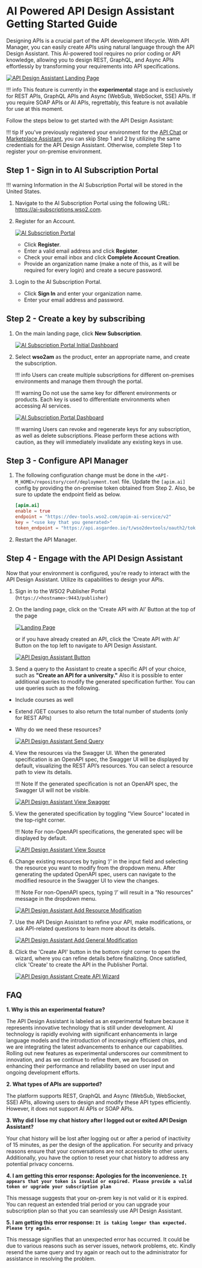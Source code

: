 # AI Powered API Design Assistant Getting Started Guide

Designing APIs is a crucial part of the API development lifecycle. With API Manager, you can easily create APIs using natural language through the API Design Assistant. This AI-powered tool requires no prior coding or API knowledge, allowing you to design REST, GraphQL, and Async APIs effortlessly by transforming your requirements into API specifications.

[![API Design Assistant Landing Page]({{base_path}}/assets/img/design/create-api-with-ai/welcome-page.png)]({{base_path}}/assets/img/design/create-api-with-ai/welcome-page.png)

!!! info
    This feature is currently in the **experimental** stage and is exclusively for REST APIs, GraphQL APIs and Async (WebSub, WebSocket, SSE) APIs. If you require SOAP APIs or AI APIs, regrettably, this feature is not available for use at this moment.

Follow the steps below to get started with the API Design Assistant:

!!! tip
    If you've previously registered your environment for the [API Chat]({{base_path}}/consume/invoke-apis/invoke-apis-using-tools/test-apis-with-apichat) or [Marketplace Assistant]({{base_path}}/consume/discover-apis/marketplace-assistant), you can skip Step 1 and 2 by utilizing the same credentials for the API Design Assistant. Otherwise, complete Step 1 to register your on-premise environment.

## Step 1 - Sign in to AI Subscription Portal

!!! warning
        Information in the AI Subscription Portal will be stored in the United States.

1. Navigate to the AI Subscription Portal using the following URL: <a href="https://ai-subscriptions.wso2.com">https://ai-subscriptions.wso2.com</a>.

2. Register for an Account.

   [![AI Subscription Portal]({{base_path}}/assets/img/observe/ai-subscription-portal.png)]({{base_path}}/assets/img/observe/ai-subscription-portal.png)

   - Click **Register**.
   - Enter a valid email address and click **Register**.
   - Check your email inbox and click **Complete Account Creation**.
   - Provide an organization name (make a note of this, as it will be required for every login) and create a secure password.

3. Login to the AI Subscription Portal.

   - Click **Sign In** and enter your organization name.
   - Enter your email address and password.

## Step 2 - Create a key by subscribing

1. On the main landing page, click **New Subscription**.

      [![AI Subscription Portal Initial Dashboard]({{base_path}}/assets/img/observe/ai-subscription-portal-2.png)]({{base_path}}/assets/img/observe/ai-subscription-portal-2.png)

2. Select **wso2am** as the product, enter an appropriate name, and create the subscription.

    !!! info
        Users can create multiple subscriptions for different on-premises environments and manage them through the portal.

    !!! warning
        Do not use the same key for different environments or products. Each key is used to differentiate environments when accessing AI services.

    [![AI Subscription Portal Dashboard]({{base_path}}/assets/img/observe/ai-subscription-portal-3.png)]({{base_path}}/assets/img/observe/ai-subscription-portal-3.png)

    !!! warning
        Users can revoke and regenerate keys for any subscription, as well as delete subscriptions. Please perform these actions with caution, as they will immediately invalidate any existing keys in use.

## Step 3 - Configure API Manager

1. The following configuration change must be done in the `<API-M_HOME>/repository/conf/deployment.toml` file. Update the `[apim.ai]` config by providing the on-premise token obtained from Step 2. Also, be sure to update the endpoint field as below.

      ```toml
      [apim.ai]
      enable = true
      endpoint = "https://dev-tools.wso2.com/apim-ai-service/v2"
      key = "<use key that you generated>"
      token_endpoint = "https://api.asgardeo.io/t/wso2devtools/oauth2/token"
      ```

2. Restart the API Manager.

## Step 4 - Engage with the API Design Assistant

Now that your environment is configured, you're ready to interact with the API Design Assistant. Utilize its capabilities to design your APIs.

1.  Sign in to the WSO2 Publisher Portal (`https://<hostname>:9443/publisher`)

2.  On the landing page, click on the ‘Create API with AI’ Button at the top of the page 

    [![Landing Page]({{base_path}}/assets/img/design/create-api-with-ai/landing-page.png)]({{base_path}}/assets/img/design/create-api-with-ai/landing-page.png)
    
    or if you have already created an API, click the ‘Create API with AI’ Button on the top left to navigate to API Design Assistant.

    [![API Design Assistant Button]({{base_path}}/assets/img/design/create-api-with-ai/api-design-assistant-button.png)]({{base_path}}/assets/img/design/create-api-with-ai/api-design-assistant-button.png)

3. Send a query to the Assistant to create a specific API of your choice, such as **"Create an API for a university."** Also it is possible to enter additional queries to modify the generated specification further. You can use queries such as the following. 
- Include courses as well
- Extend /GET courses to also return the total number of students (only for REST APIs)
- Why do we need these resources?

    [![API Design Assistant Send Query]({{base_path}}/assets/img/design/create-api-with-ai/send-query.png)]({{base_path}}/assets/img/design/create-api-with-ai/send-query.png)

4. View the resources via the Swagger UI. When the generated specification is an OpenAPI spec, the Swagger UI will be displayed by default, visualizing the REST API’s resources. You can select a resource path to view its details.

    !!! Note
    If the generated specification is not an OpenAPI spec, the Swagger UI will not be visible.

    [![API Design Assistant View Swagger]({{base_path}}/assets/img/design/create-api-with-ai/view-swagger.png)]({{base_path}}/assets/img/design/create-api-with-ai/view-swagger.png)

5. View the generated specification by toggling "View Source" located in the top-right corner.

    !!! Note
    For non-OpenAPI specifications, the generated spec will be displayed by default.

    [![API Design Assistant View Source]({{base_path}}/assets/img/design/create-api-with-ai/view-source.png)]({{base_path}}/assets/img/design/create-api-with-ai/view-source.png)

6. Change existing resources by typing ‘/’ in the input field and selecting the resource you want to modify from the dropdown menu. After generating the updated OpenAPI spec, users can navigate to the modified resource in the Swagger UI to view the changes.

    !!! Note
    For non-OpenAPI specs, typing ‘/’ will result in a “No resources” message in the dropdown menu.

    [![API Design Assistant Add Resource Modification]({{base_path}}/assets/img/design/create-api-with-ai/add-resource-modification.png)]({{base_path}}/assets/img/design/create-api-with-ai/add-resource-modification.png)

7. Use the API Design Assistant to refine your API, make modifications, or ask API-related questions to learn more about its details.

    [![API Design Assistant Add General Modification]({{base_path}}/assets/img/design/create-api-with-ai/add-general-modification.png)]({{base_path}}/assets/img/design/create-api-with-ai/add-general-modification.png)

8. Click the 'Create API' button in the bottom right corner to open the wizard, where you can refine details before finalizing. Once satisfied, click 'Create' to create the API in the Publisher Portal.

    [![API Design Assistant Create API Wizard]({{base_path}}/assets/img/design/create-api-with-ai/create-api-wizard.png)]({{base_path}}/assets/img/design/create-api-with-ai/create-api-wizard.png)

## FAQ

**1. Why is this an experimental feature?**

The API Design Assistant is labeled as an experimental feature because it represents innovative technology that is still under development. AI technology is rapidly evolving with significant enhancements in large language models and the introduction of increasingly efficient chips, and we are integrating the latest advancements to enhance our capabilities. Rolling out new features as experimental underscores our commitment to innovation, and as we continue to refine them, we are focused on enhancing their performance and reliability based on user input and ongoing development efforts.

**2. What types of APIs are supported?**

The platform supports REST, GraphQL and Async (WebSub, WebSocket, SSE) APIs, allowing users to design and modify these API types efficiently. However, it does not support AI APIs or SOAP APIs.

**3. Why did I lose my chat history after I logged out or exited API Design Assistant?**

Your chat history will be lost after logging out or after a period of inactivity of 15 minutes, as per the design of the application. For security and privacy reasons ensure that your conversations are not accessible to other users. Additionally, you have the option to reset your chat history to address any potential privacy concerns.

**4. I am getting this error response: Apologies for the inconvenience. `It appears that your token is invalid or expired. Please provide a valid token or upgrade your subscription plan `**

This message suggests that your on-prem key is not valid or it is expired. You can request an extended trial period or you can upgrade your subscription plan so that you can seamlessly use API Design Assistant.

**5. I am getting this error response: `It is taking longer than expected. Please try again. `**

This message signifies that an unexpected error has occurred. It could be due to various reasons such as server issues, network problems, etc. Kindly resend the same query and try again or reach out to the administrator for assistance in resolving the problem.
